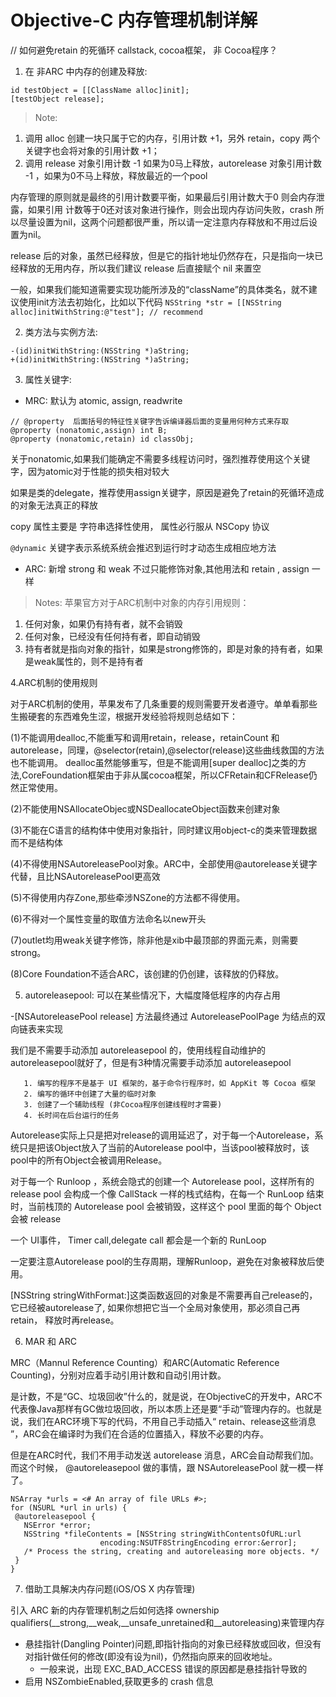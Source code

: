 # Objective-C 内存管理机制详解 

// 如何避免retain 的死循环 callstack, cocoa框架， 非 Cocoa程序？

1. 在 非ARC 中内存的创建及释放:

 ```
 id testObject = [[ClassName alloc]init];
 [testObject release];
 ```

 > Note:
  1. 调用 alloc 创建一块只属于它的内存，引用计数 +1，另外 retain，copy 两个关键字也会将对象的引用计数 +1；
  2. 调用 release 对象引用计数 -1 如果为0马上释放，autorelease 对象引用计数 -1 ，如果为0不马上释放，释放最近的一个pool

 内存管理的原则就是最终的引用计数要平衡，如果最后引用计数大于0 则会内存泄露，如果引用 计数等于0还对该对象进行操作，则会出现内存访问失败，crash 所以尽量设置为nil，这两个问题都很严重，所以请一定注意内存释放和不用过后设置为nil。

 release 后的对象，虽然已经释放，但是它的指针地址仍然存在，只是指向一块已经释放的无用内存，所以我们建议 release 后直接赋个 nil 来置空

 一般，如果我们能知道需要实现功能所涉及的“className”的具体类名，就不建议使用init方法去初始化，比如以下代码 `NSString *str = [[NSString alloc]initWithString:@"test"]; // recommend`


2. 类方法与实例方法:

 ```
 -(id)initWithString:(NSString *)aString;
 +(id)initWithString:(NSString *)aString;
 ```

3. 属性关键字: 

 - MRC: 默认为 atomic, assign, readwrite

 ```
 // @property  后面括号的特征性关键字告诉编译器后面的变量用何种方式来存取
 @property (nonatomic,assign) int B;
 @property (nonatomic,retain) id classObj;
 ```

 关于nonatomic,如果我们能确定不需要多线程访问时，强烈推荐使用这个关键字，因为atomic对于性能的损失相对较大

 如果是类的delegate，推荐使用assign关键字，原因是避免了retain的死循环造成的对象无法真正的释放

 copy 属性主要是 字符串选择性使用， 属性必行服从 NSCopy 协议

 `@dynamic` 关键字表示系统系统会推迟到运行时才动态生成相应地方法

 - ARC:  新增 strong 和 weak 不过只能修饰对象,其他用法和 retain , assign 一样

 > Notes: 苹果官方对于ARC机制中对象的内存引用规则：
  1. 任何对象，如果仍有持有者，就不会销毁
  2. 任何对象，已经没有任何持有者，即自动销毁
  3. 持有者就是指向对象的指针，如果是strong修饰的，即是对象的持有者，如果是weak属性的，则不是持有者


4.ARC机制的使用规则

   对于ARC机制的使用，苹果发布了几条重要的规则需要开发者遵守。单单看那些生搬硬套的东西难免生涩，根据开发经验将规则总结如下：

   (1)不能调用dealloc,不能重写和调用retain，release，retainCount 和autorelease，同理，@selector(retain),@selector(release)这些曲线救国的方法也不能调用。 dealloc虽然能够重写，但是不能调用[super dealloc]之类的方法,CoreFoundation框架由于非从属cocoa框架，所以CFRetain和CFRelease仍然正常使用。

   (2)不能使用NSAllocateObjec或NSDeallocateObject函数来创建对象

   (3)不能在C语言的结构体中使用对象指针，同时建议用object-c的类来管理数据而不是结构体

   (4)不得使用NSAutoreleasePool对象。ARC中，全部使用@autorelease关键字代替，且比NSAutoreleasePool更高效

   (5)不得使用内存Zone,那些牵涉NSZone的方法都不得使用。

   (6)不得对一个属性变量的取值方法命名以new开头

   (7)outlet均用weak关键字修饰，除非他是xib中最顶部的界面元素，则需要strong。

   (8)Core Foundation不适合ARC，该创建的仍创建，该释放的仍释放。

5. autoreleasepool: 可以在某些情况下，大幅度降低程序的内存占用
  
 -[NSAutoreleasePool release] 方法最终通过 AutoreleasePoolPage 为结点的双向链表来实现

 我们是不需要手动添加 autoreleasepool 的，使用线程自动维护的 autoreleasepool就好了，但是有3种情况需要手动添加 autoreleasepool 

       1. 编写的程序不是基于 UI 框架的，基于命令行程序时，如 AppKit 等 Cocoa 框架
       2. 编写的循环中创建了大量的临时对象
       3. 创建了一个辅助线程 (非Cocoa程序创建线程时才需要)
       4. 长时间在后台运行的任务

 Autorelease实际上只是把对release的调用延迟了，对于每一个Autorelease，系统只是把该Object放入了当前的Autorelease pool中，当该pool被释放时，该pool中的所有Object会被调用Release。

 对于每一个 Runloop ，系统会隐式的创建一个 Autorelease pool，这样所有的 release pool 会构成一个像 CallStack 一样的栈式结构，在每一个 RunLoop 结束时，当前栈顶的 Autorelease pool 会被销毁，这样这个 pool 里面的每个 Object 会被 release

 一个 UI事件， Timer call,delegate call 都会是一个新的 RunLoop

 一定要注意Autorelease pool的生存周期，理解Runloop，避免在对象被释放后使用。

 [NSString stringWithFormat:]这类函数返回的对象是不需要再自己release的，它已经被autorelease了, 如果你想把它当一个全局对象使用，那必须自己再retain， 释放时再release。

6. MAR 和 ARC

 MRC（Mannul Reference Counting）和ARC(Automatic Reference Counting)，分别对应着手动引用计数和自动引用计数。

 是计数，不是“GC、垃圾回收”什么的，就是说，在ObjectiveC的开发中，ARC不代表像Java那样有GC做垃圾回收，所以本质上还是要“手动”管理内存的。也就是说，我们在ARC环境下写的代码，不用自己手动插入“ retain、release这些消息 ”，ARC会在编译时为我们在合适的位置插入，释放不必要的内存。

 但是在ARC时代，我们不用手动发送 autorelease 消息，ARC会自动帮我们加。而这个时候， @autoreleasepool 做的事情，跟 NSAutoreleasePool 就一模一样了。

 ```
 NSArray *urls = <# An array of file URLs #>;
 for (NSURL *url in urls) {
  @autoreleasepool {
    NSError *error;
    NSString *fileContents = [NSString stringWithContentsOfURL:url
                     encoding:NSUTF8StringEncoding error:&error];
    /* Process the string, creating and autoreleasing more objects. */
  }
 }
 ```

7. 借助工具解决内存问题(iOS/OS X 内存管理)

 引入 ARC 新的内存管理机制之后如何选择 ownership qualifiers(__strong,__weak,__unsafe_unretained和__autoreleasing)来管理内存

 - 悬挂指针(Dangling Pointer)问题,即指针指向的对象已经释放或回收，但没有对指针做任何的修改(即没有设为nil)，仍然指向原来的回收地址。
   - 一般来说，出现 EXC_BAD_ACCESS 错误的原因都是悬挂指针导致的
 - 启用 NSZombieEnabled,获取更多的 crash 信息